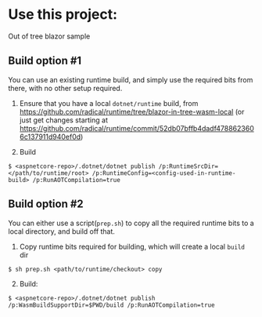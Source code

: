 # Use this project:

Out of tree blazor sample

## Build option #1

You can use an existing runtime build, and simply use the required bits from there, with no other
setup required.

1. Ensure that you have a local `dotnet/runtime` build, from https://github.com/radical/runtime/tree/blazor-in-tree-wasm-local
   (or just get changes starting at https://github.com/radical/runtime/commit/52db07bffb4dadf4788623606c137911d940ef0d)

2. Build

`$ <aspnetcore-repo>/.dotnet/dotnet publish /p:RuntimeSrcDir=</path/to/runtime/root> /p:RuntimeConfig=<config-used-in-runtime-build> /p:RunAOTCompilation=true`

## Build option #2

You can either use a script(`prep.sh`) to copy all the required runtime bits
to a local directory, and build off that.

1. Copy runtime bits required for building, which will create a local `build` dir

`$ sh prep.sh <path/to/runtime/checkout> copy`

2. Build:

`$ <aspnetcore-repo>/.dotnet/dotnet publish /p:WasmBuildSupportDir=$PWD/build /p:RunAOTCompilation=true`
